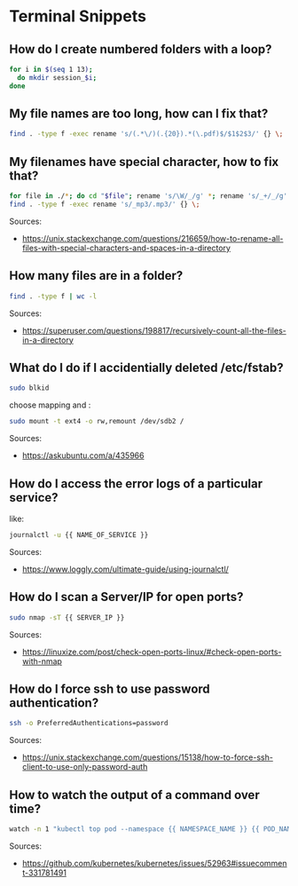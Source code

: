 # Terminal Snippets

## How do I create numbered folders with a loop?

``` bash
for i in $(seq 1 13);
  do mkdir session_$i; 
done
```

## My file names are too long, how can I fix that?

``` bash
find . -type f -exec rename 's/(.*\/)(.{20}).*(\.pdf)$/$1$2$3/' {} \;
```

## My filenames have special character, how to fix that?

``` bash
for file in ./*; do cd "$file"; rename 's/\W/_/g' *; rename 's/_+/_/g' *; cd {{ PATH_TO_FILES }}; done
find . -type f -exec rename 's/_mp3/.mp3/' {} \;
```

Sources:

- <https://unix.stackexchange.com/questions/216659/how-to-rename-all-files-with-special-characters-and-spaces-in-a-directory>

## How many files are in a folder?

``` bash
find . -type f | wc -l
```

Sources:

- <https://superuser.com/questions/198817/recursively-count-all-the-files-in-a-directory>

## What do I do if I accidentially deleted /etc/fstab?

``` bash
sudo blkid
```

choose mapping and :

``` bash
sudo mount -t ext4 -o rw,remount /dev/sdb2 /
```

Sources:

- <https://askubuntu.com/a/435966>

## How do I access the error logs of a particular service?

like:

``` bash
journalctl -u {{ NAME_OF_SERVICE }}
```

Sources:

- <https://www.loggly.com/ultimate-guide/using-journalctl/>

## How do I scan a Server/IP for open ports?

``` bash
sudo nmap -sT {{ SERVER_IP }}
```

Sources:

- <https://linuxize.com/post/check-open-ports-linux/#check-open-ports-with-nmap>

## How do I force ssh to use password authentication?

``` bash
ssh -o PreferredAuthentications=password
```

Sources:

- <https://unix.stackexchange.com/questions/15138/how-to-force-ssh-client-to-use-only-password-auth>

## How to watch the output of a command over time?

``` bash
watch -n 1 "kubectl top pod --namespace {{ NAMESPACE_NAME }} {{ POD_NAME }}"
```

Sources:

- <https://github.com/kubernetes/kubernetes/issues/52963#issuecomment-331781491>
